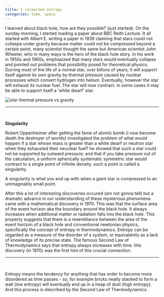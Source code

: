 ```yaml
---
title: I relearned entropy
categories: time, space
---
```


I learned about black hole, how are they possible? (just started). On the sunday morning, I started reading a paper about BBC Reith Lecture. It all started with Albert E. writing a paper in 1939 claiming that stars could not collaspe under gravity because matter could not be compressed beyond a certain point, many scientist thought the same but American scientist John Wheeler, who in many ways is the hero of the black hole story. In his work in 1950s and 1960s, emphasized that many stars would eventually collapse and pointed out problems that possibility posed for theoretical physics. Durring most of the life of a normal star, over billons of years, it will support itself against its own gravity by thermal pressure caused by nuclear processes which convert hydrogen into helium. Eventually, however the star will exhaust its nuclear fuel. The star will now contract. in some cases it may be able to support itself a 'white dwarf' star.

![star thermal pressure vs gravity](https://github.com/akash5100/blog/assets/53405133/b5de3dd3-1b27-44d9-bb7f-318dc01ca8e5)

---
<br />

**Singularity**

Robert Oppenheimer after getting the fame of atomic bomb (i now become death the destroyer of worlds) investigated the problem of what would happen if a star whose mass is greater than a white dwarf or neutron star when they exhausted their neuclear fuel? he showed that such a star could not be supported by outward pressure; and that if you take pressure out of the calculation, a uniform spherically systematic symmetric star would contract to a single point of infinite density. such a point is called a singularity.

A singularity is what you end up with when a giant star is compressed to an unimaginably small point.

After this a lot of interesting discoveries occured (am not gonna tell) but a dramatic advance in our understanding of these mysterious phenomena came with a mathematical discovery in 1970. This was that the surface area of the event horizon aka the boundary around the black hole. It always increases when additional matter or radiation falls into the black hole. This property suggests that there is a resemblance between the area of the event horizon of a black hole and conventional newtonian physics, specifically the concept of entropy in thermodynamics. Entropy can be regarded as a measure of the disorder of a system, or equivalently as a lack of knowledge of its precise state. The famous Second Law of Thermodynamics says that entropy always increases with time. this discovery (in 1970) was the first hint of this crucial connection.

---
<br />

Entropy means the tendency for anything that has order to become more disordered as time passes - so, for example bricks neatly stacked to form a wall (low entropy) will eventually end up in a heap of dust (high entropy). And this process is described by the Second Law of Thermodynamics.
